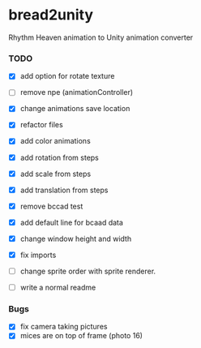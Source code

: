 # bread2unity
Rhythm Heaven animation to Unity animation converter


### TODO

- [X] add option for rotate texture

- [ ] remove npe (animationController)

- [x] change animations save location

- [x] refactor files

- [X] add color animations
- [X] add rotation from steps
- [X] add scale from steps
- [x] add translation from steps

- [X] remove bccad test
- [X] add default line for bcaad data
- [X] change window height and width
- [x] fix imports
- [ ] change sprite order with sprite renderer.

- [ ] write a normal readme

### Bugs
- [X] fix camera taking pictures
- [X] mices are on top of frame (photo 16)